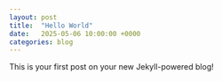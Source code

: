```yaml
---
layout: post
title:  "Hello World"
date:   2025-05-06 10:00:00 +0000
categories: blog
---
```


This is your first post on your new Jekyll-powered blog!

